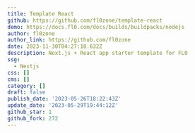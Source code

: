 ```yaml
---
title: Template React
github: https://github.com/fl0zone/template-react
demo: https://docs.fl0.com/docs/builds/buildpacks/nodejs
author: fl0zone
author_link: https://github.com/fl0zone
date: 2023-11-30T04:27:18.632Z
description: Next.js + React app starter template for FL0
ssg:
  - Nextjs
css: []
cms: []
category: []
draft: false
publish_date: '2023-05-26T18:22:43Z'
update_date: '2023-05-29T19:44:12Z'
github_star: 1
github_fork: 272
---
```

